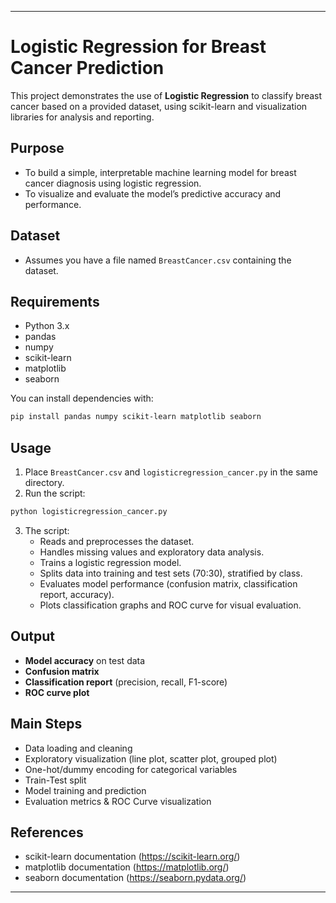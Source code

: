 ***

# Logistic Regression for Breast Cancer Prediction

This project demonstrates the use of **Logistic Regression** to classify breast cancer based on a provided dataset, using scikit-learn and visualization libraries for analysis and reporting.

## Purpose
- To build a simple, interpretable machine learning model for breast cancer diagnosis using logistic regression.
- To visualize and evaluate the model’s predictive accuracy and performance.

## Dataset
- Assumes you have a file named `BreastCancer.csv` containing the dataset.

## Requirements
- Python 3.x
- pandas
- numpy
- scikit-learn
- matplotlib
- seaborn

You can install dependencies with:
```bash
pip install pandas numpy scikit-learn matplotlib seaborn
```

## Usage
1. Place `BreastCancer.csv` and `logisticregression_cancer.py` in the same directory.
2. Run the script:
```bash
python logisticregression_cancer.py
```
3. The script:
   - Reads and preprocesses the dataset.
   - Handles missing values and exploratory data analysis.
   - Trains a logistic regression model.
   - Splits data into training and test sets (70:30), stratified by class.
   - Evaluates model performance (confusion matrix, classification report, accuracy).
   - Plots classification graphs and ROC curve for visual evaluation.

## Output
- **Model accuracy** on test data
- **Confusion matrix**
- **Classification report** (precision, recall, F1-score)
- **ROC curve plot**

## Main Steps
- Data loading and cleaning
- Exploratory visualization (line plot, scatter plot, grouped plot)
- One-hot/dummy encoding for categorical variables
- Train-Test split
- Model training and prediction
- Evaluation metrics & ROC Curve visualization

## References
- scikit-learn documentation (https://scikit-learn.org/)
- matplotlib documentation (https://matplotlib.org/)
- seaborn documentation (https://seaborn.pydata.org/)

***
